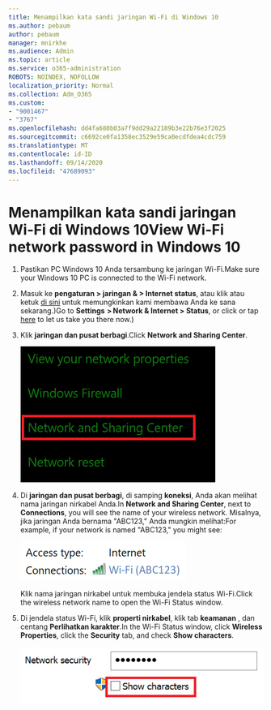 ```yaml
---
title: Menampilkan kata sandi jaringan Wi-Fi di Windows 10
ms.author: pebaum
author: pebaum
manager: mnirkhe
ms.audience: Admin
ms.topic: article
ms.service: o365-administration
ROBOTS: NOINDEX, NOFOLLOW
localization_priority: Normal
ms.collection: Adm_O365
ms.custom:
- "9001467"
- "3767"
ms.openlocfilehash: dd4fa680b03a7f9dd29a22189b3e22b76e3f2025
ms.sourcegitcommit: c6692ce0fa1358ec3529e59ca0ecdfdea4cdc759
ms.translationtype: MT
ms.contentlocale: id-ID
ms.lasthandoff: 09/14/2020
ms.locfileid: "47689093"
---
```

# <a name="view-wi-fi-network-password-in-windows-10"></a><span data-ttu-id="e14c1-102">Menampilkan kata sandi jaringan Wi-Fi di Windows 10</span><span class="sxs-lookup"><span data-stu-id="e14c1-102">View Wi-Fi network password in Windows 10</span></span>

1. <span data-ttu-id="e14c1-103">Pastikan PC Windows 10 Anda tersambung ke jaringan Wi-Fi.</span><span class="sxs-lookup"><span data-stu-id="e14c1-103">Make sure your Windows 10 PC is connected to the Wi-Fi network.</span></span>

2. <span data-ttu-id="e14c1-104">Masuk ke **pengaturan > jaringan & > Internet status**, atau klik atau ketuk [di sini](ms-settings:network?activationSource=GetHelp) untuk memungkinkan kami membawa Anda ke sana sekarang.)</span><span class="sxs-lookup"><span data-stu-id="e14c1-104">Go to **Settings  > Network & Internet  > Status**, or click or tap [here](ms-settings:network?activationSource=GetHelp) to let us take you there now.)</span></span>

3. <span data-ttu-id="e14c1-105">Klik **jaringan dan pusat berbagi**.</span><span class="sxs-lookup"><span data-stu-id="e14c1-105">Click **Network and Sharing Center**.</span></span>

    ![Pusat jaringan dan berbagi.](media/network-sharing-center.png)

4. <span data-ttu-id="e14c1-107">Di **jaringan dan pusat berbagi**, di samping **koneksi**, Anda akan melihat nama jaringan nirkabel Anda.</span><span class="sxs-lookup"><span data-stu-id="e14c1-107">In **Network and Sharing Center**, next to **Connections**, you will see the name of your wireless network.</span></span> <span data-ttu-id="e14c1-108">Misalnya, jika jaringan Anda bernama "ABC123," Anda mungkin melihat:</span><span class="sxs-lookup"><span data-stu-id="e14c1-108">For example, if your network is named "ABC123," you might see:</span></span>

    ![Koneksi jaringan.](media/network-connections.png)

    <span data-ttu-id="e14c1-110">Klik nama jaringan nirkabel untuk membuka jendela status Wi-Fi.</span><span class="sxs-lookup"><span data-stu-id="e14c1-110">Click the wireless network name to open the Wi-Fi Status window.</span></span> 

5. <span data-ttu-id="e14c1-111">Di jendela status Wi-Fi, klik **properti nirkabel**, klik tab **keamanan** , dan centang **Perlihatkan karakter**.</span><span class="sxs-lookup"><span data-stu-id="e14c1-111">In the Wi-Fi Status window, click **Wireless Properties**, click the **Security** tab, and check **Show characters**.</span></span>

    ![Memperlihatkan karakter kata sandi Wi-Fi.](media/show-password-characters.png)

